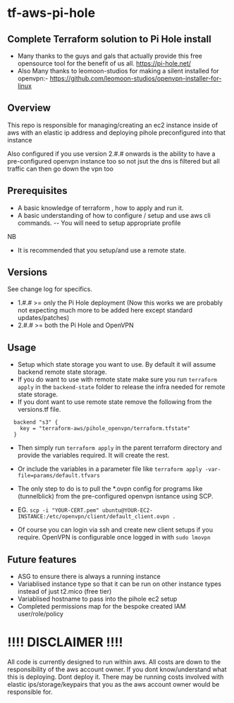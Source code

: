 # tf-aws-pi-hole
## Complete Terraform solution to Pi Hole install

* Many thanks to the guys and gals that actually provide this free opensource tool for the benefit of us all.
https://pi-hole.net/
* Also Many thanks to leomoon-studios for making a silent installed for openvpn:-  https://github.com/leomoon-studios/openvpn-installer-for-linux

## Overview

This repo is responsible for managing/creating an ec2 instance inside of aws with an elastic ip address and deploying pihole preconfigured into that instance

Also configured if you use version 2.#.# onwards is the ability to have a pre-configured openvpn instance too so not jsut the dns is filtered but all traffic can then go down the vpn too

## Prerequisites

* A basic knowledge of terraform , how to apply and run it.
* A basic understanding of how to configure / setup and use aws cli commands. -- You will need to setup appropriate profile

NB
* It is recommended that you setup/and use a remote state.


## Versions

See change log for specifics.

- 1.#.# >= only the Pi Hole deployment (Now this works we are probably not expecting much more to be added here except standard updates/patches)
- 2.#.# >= both the Pi Hole and OpenVPN

## Usage

* Setup which state storage you want to use. By default it will assume backend remote state storage.
* If you do want to use with remote state make sure you run `terraform apply` in the `backend-state` folder to release the infra needed for remote state storage.
* If you dont want to use remote state remove the following from the versions.tf file.
```
  backend "s3" {
    key = "terraform-aws/pihole_openvpn/terraform.tfstate"
  }
```

* Then simply run `terraform apply` in the parent terraform directory and provide the variables required. It will create the rest.

* Or include the variables in a parameter file like `terraform apply -var-file=params/default.tfvars`

* The only step to do is to pull the *.ovpn config for programs like (tunnelblick) from the pre-configured openvpn isntance using SCP.
* EG. `scp -i "YOUR-CERT.pem" ubuntu@YOUR-EC2-INSTANCE:/etc/openvpn/client/default_client.ovpn .`

* Of course you can login via ssh and create new client setups if you require. OpenVPN is configurable once logged in with `sudo lmovpn`


## Future features

* ASG to ensure there is always a running instance
* Variablised instance type so that it can be run on other instance types instead of just t2.mico (free tier)
* Variablised hostname to pass into the pihole ec2 setup
* Completed permissions map for the bespoke created IAM user/role/policy

# !!!! DISCLAIMER !!!!

All code is currently designed to run within aws. All costs are down to the responsibility of the aws account owner. If you dont know/understand what this is deploying. Dont deploy it. There may be running costs involved with elastic ips/storage/keypairs that you as the aws account owner would be responsible for.
